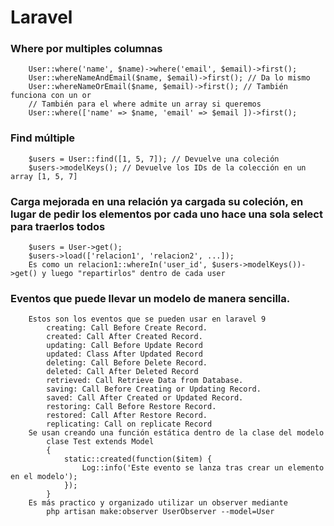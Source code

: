 # Laravel
### Where por multiples columnas
        User::where('name', $name)->where('email', $email)->first(); 
        User::whereNameAndEmail($name, $email)->first(); // Da lo mismo
        User::whereNameOrEmail($name, $email)->first(); // También funciona con un or
        // También para el where admite un array si queremos
        User::where(['name' => $name, 'email' => $email ])->first();
### Find múltiple
        $users = User::find([1, 5, 7]); // Devuelve una coleción
        $users->modelKeys(); // Devuelve los IDs de la colección en un array [1, 5, 7]
### Carga mejorada en una relación ya cargada su coleción, en lugar de pedir los elementos por cada uno hace una sola select para traerlos todos
        $users = User->get();
        $users->load(['relacion1', 'relacion2', ...]);
        Es como un relacion1::whereIn('user_id', $users->modelKeys())->get() y luego "repartirlos" dentro de cada user
### Eventos que puede llevar un modelo de manera sencilla.
        Estos son los eventos que se pueden usar en laravel 9 
            creating: Call Before Create Record.
            created: Call After Created Record.
            updating: Call Before Update Record
            updated: Class After Updated Record
            deleting: Call Before Delete Record.
            deleted: Call After Deleted Record
            retrieved: Call Retrieve Data from Database.
            saving: Call Before Creating or Updating Record.
            saved: Call After Created or Updated Record.
            restoring: Call Before Restore Record.
            restored: Call After Restore Record.
            replicating: Call on replicate Record
        Se usan creando una función estática dentro de la clase del modelo
            clase Test extends Model
            {
                static::created(function($item) {           
                    Log::info('Este evento se lanza tras crear un elemento en el modelo'); 
                });
            }
        Es más practico y organizado utilizar un observer mediante
            php artisan make:observer UserObserver --model=User
